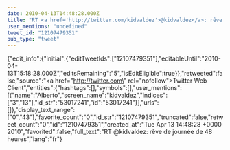 ```yaml
---
date: 2010-04-13T14:48:28.000Z
title: "RT <a href='http://twitter.com/kidvaldez'>@kidvaldez</a>: rêve de journée de 48 heures″"
user_mentions: "undefined"
tweet_id: "12107479351"
pub_type: "tweet"
---
```

{"edit_info":{"initial":{"editTweetIds":["12107479351"],"editableUntil":"2010-04-13T15:18:28.000Z","editsRemaining":"5","isEditEligible":true}},"retweeted":false,"source":"<a href=\"http://twitter.com\" rel=\"nofollow\">Twitter Web Client</a>","entities":{"hashtags":[],"symbols":[],"user_mentions":[{"name":"Alberto","screen_name":"kidvaldez","indices":["3","13"],"id_str":"53017241","id":"53017241"}],"urls":[]},"display_text_range":["0","43"],"favorite_count":"0","id_str":"12107479351","truncated":false,"retweet_count":"0","id":"12107479351","created_at":"Tue Apr 13 14:48:28 +0000 2010","favorited":false,"full_text":"RT @kidvaldez: rêve de journée de 48 heures","lang":"fr"}
